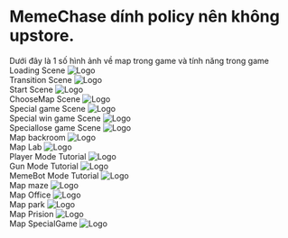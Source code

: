 # MemeChase dính policy nên không upstore.
Dưới đây là 1 số hình ảnh về map trong game và tính năng trong game
<br>Loading Scene
![Logo](./Assets/Preview/LoadingScene.png)
<br>Transition Scene
![Logo](./Assets/Preview/pr_MemeBots_Transition.png)
<br>Start Scene
![Logo](./Assets/Preview/pr_MemeBots_Start_03.png)
<br>ChooseMap Scene
![Logo](./Assets/Preview/pr_MemeBots_ChooseMap_01.png)
<br>Special game Scene
![Logo](./Assets/Preview/pr_MemeBots_SpecialGame.png)
<br>Special win game Scene
![Logo](./Assets/Preview/pr_MemeBots_Win.png)
<br>Speciallose game Scene
![Logo](./Assets/Preview/pr_MemeBots_Lose_01.png)
<br>Map backroom
![Logo](./Assets/Preview/backroom.png)
<br>Map Lab
![Logo](./Assets/Preview/Lab.png)
<br>Player Mode Tutorial 
![Logo](./Assets/Preview/pr_MemeBots_Tutorial_Classic.png)
<br>Gun Mode Tutorial 
![Logo](./Assets/Preview/pr_MemeBots_Tutorial_Bot.png)
<br>MemeBot Mode Tutorial 
![Logo](./Assets/Preview/pr_MemeBots_Tutorial_Gun.png)
<br>Map maze
![Logo](./Assets/Preview/maze.png)
<br>Map Office
![Logo](./Assets/Preview/Office.png)
<br>Map park
![Logo](./Assets/Preview/park.png)
<br>Map Prision
![Logo](./Assets/Preview/Prision.png)
<br>Map SpecialGame 
![Logo](./Assets/Preview/SpecialGame.png)


